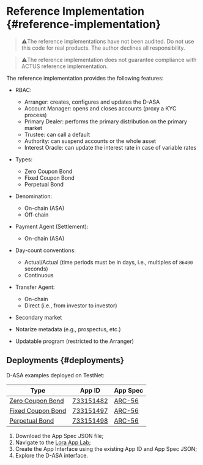 # Reference Implementation {#reference-implementation}

> ⚠️The reference implementations have not been audited. Do not use this code for
> real products. The author declines all responsibility.

> ⚠️The reference implementation does not guarantee compliance with ACTUS reference
> implementation.

The reference implementation provides the following features:

- RBAC:
  - Arranger: creates, configures and updates the D-ASA
  - Account Manager: opens and closes accounts (proxy a KYC process)
  - Primary Dealer: performs the primary distribution on the primary market
  - Trustee: can call a default
  - Authority: can suspend accounts or the whole asset
  - Interest Oracle: can update the interest rate in case of variable rates

- Types:
  - Zero Coupon Bond
  - Fixed Coupon Bond
  - Perpetual Bond

- Denomination:
  - On-chain (ASA)
  - Off-chain

- Payment Agent (Settlement):
  - On-chain (ASA)

- Day-count conventions:
  - Actual/Actual (time periods must be in days, i.e., multiples of `86400` seconds)
  - Continuous

- Transfer Agent:
  - On-chain
  - Direct (i.e., from investor to investor)

- Secondary market

- Notarize metadata (e.g., prospectus, etc.)

- Updatable program (restricted to the Arranger)

## Deployments {#deployments}

D-ASA examples deployed on TestNet:

| Type                                            | App ID                                                                        | App Spec                                                                                                                             |
|-------------------------------------------------|-------------------------------------------------------------------------------|--------------------------------------------------------------------------------------------------------------------------------------|
| [Zero Coupon Bond](./ref-zero-coupon-bond.md)   | <a href="https://lora.algokit.io/testnet/application/733151482">733151482</a> | <a href="https://github.com/cusma/d-asa/blob/main/smart_contracts/artifacts/zero_coupon_bond/ZeroCouponBond.arc56.json">ARC-56</a>   |
| [Fixed Coupon Bond](./ref-fixed-coupon-bond.md) | <a href="https://lora.algokit.io/testnet/application/733151497">733151497</a> | <a href="https://github.com/cusma/d-asa/blob/main/smart_contracts/artifacts/fixed_coupon_bond/FixedCouponBond.arc56.json">ARC-56</a> |
| [Perpetual Bond](./ref-perpetual-bond.md)       | <a href="https://lora.algokit.io/testnet/application/733151498">733151498</a> | <a href="https://github.com/cusma/d-asa/blob/main/smart_contracts/artifacts/perpetual_bond/PerpetualBond.arc56.json">ARC-56</a>      |

1. Download the App Spec JSON file;
1. Navigate to the <a href="https://lora.algokit.io/testnet/app-lab">Lora App Lab</a>;
1. Create the App Interface using the existing App ID and App Spec JSON;
1. Explore the D-ASA interface.
